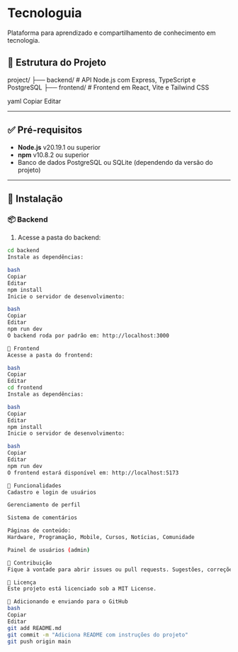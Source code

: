 # Tecnologuia

Plataforma para aprendizado e compartilhamento de conhecimento em tecnologia.

## 📁 Estrutura do Projeto

project/
├── backend/ # API Node.js com Express, TypeScript e PostgreSQL
├── frontend/ # Frontend em React, Vite e Tailwind CSS

yaml
Copiar
Editar

---

## ✅ Pré-requisitos

- **Node.js** v20.19.1 ou superior  
- **npm** v10.8.2 ou superior  
- Banco de dados PostgreSQL ou SQLite (dependendo da versão do projeto)

---

## 🚀 Instalação

### 📦 Backend

1. Acesse a pasta do backend:

```bash
cd backend
Instale as dependências:

bash
Copiar
Editar
npm install
Inicie o servidor de desenvolvimento:

bash
Copiar
Editar
npm run dev
O backend roda por padrão em: http://localhost:3000

🎨 Frontend
Acesse a pasta do frontend:

bash
Copiar
Editar
cd frontend
Instale as dependências:

bash
Copiar
Editar
npm install
Inicie o servidor de desenvolvimento:

bash
Copiar
Editar
npm run dev
O frontend estará disponível em: http://localhost:5173

🧩 Funcionalidades
Cadastro e login de usuários

Gerenciamento de perfil

Sistema de comentários

Páginas de conteúdo:
Hardware, Programação, Mobile, Cursos, Notícias, Comunidade

Painel de usuários (admin)

🤝 Contribuição
Fique à vontade para abrir issues ou pull requests. Sugestões, correções e melhorias são bem-vindas!

📄 Licença
Este projeto está licenciado sob a MIT License.

💾 Adicionando e enviando para o GitHub
bash
Copiar
Editar
git add README.md
git commit -m "Adiciona README com instruções do projeto"
git push origin main
